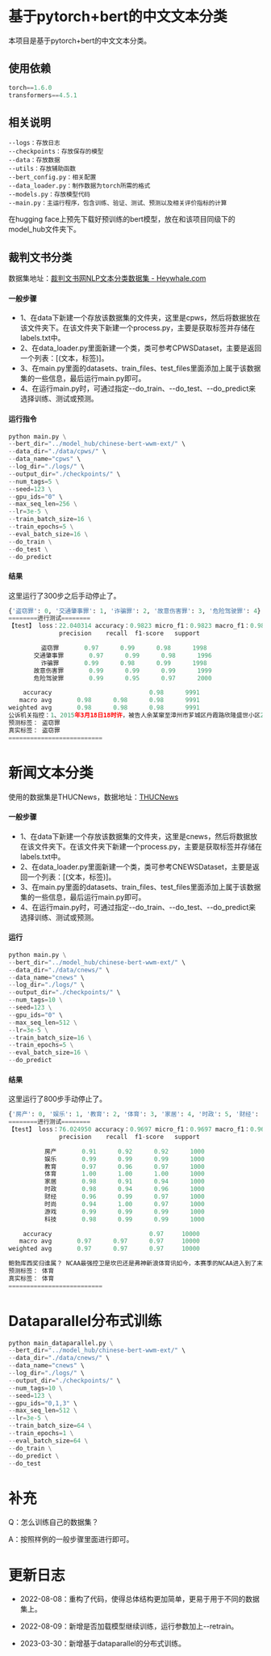 # 基于pytorch+bert的中文文本分类

本项目是基于pytorch+bert的中文文本分类。

## 使用依赖
```python
torch==1.6.0
transformers==4.5.1
```
## 相关说明
```
--logs：存放日志
--checkpoints：存放保存的模型
--data：存放数据
--utils：存放辅助函数
--bert_config.py：相关配置
--data_loader.py：制作数据为torch所需的格式
--models.py：存放模型代码
--main.py：主运行程序，包含训练、验证、测试、预测以及相关评价指标的计算
```

在hugging face上预先下载好预训练的bert模型，放在和该项目同级下的model_hub文件夹下。

## 裁判文书分类

数据集地址：[裁判文书网NLP文本分类数据集 - Heywhale.com](https://www.heywhale.com/mw/dataset/625869115fe0ad0017c6a7f7/file)

#### 一般步骤

- 1、在data下新建一个存放该数据集的文件夹，这里是cpws，然后将数据放在该文件夹下。在该文件夹下新建一个process.py，主要是获取标签并存储在labels.txt中。
- 2、在data_loader.py里面新建一个类，类可参考CPWSDataset，主要是返回一个列表：[(文本，标签)]。
- 3、在main.py里面的datasets、train_files、test_files里面添加上属于该数据集的一些信息，最后运行main.py即可。
- 4、在运行main.py时，可通过指定--do_train、--do_test、--do_predict来选择训练、测试或预测。

#### 运行指令

```python
python main.py \
--bert_dir="../model_hub/chinese-bert-wwm-ext/" \
--data_dir="./data/cpws/" \
--data_name="cpws" \
--log_dir="./logs/" \
--output_dir="./checkpoints/" \
--num_tags=5 \
--seed=123 \
--gpu_ids="0" \
--max_seq_len=256 \
--lr=3e-5 \
--train_batch_size=16 \
--train_epochs=5 \
--eval_batch_size=16 \
--do_train \
--do_test \
--do_predict
```

#### 结果

这里运行了300步之后手动停止了。

```python
{'盗窃罪': 0, '交通肇事罪': 1, '诈骗罪': 2, '故意伤害罪': 3, '危险驾驶罪': 4}
========进行测试========
【test】 loss：22.040314 accuracy：0.9823 micro_f1：0.9823 macro_f1：0.9822
              precision    recall  f1-score   support

         盗窃罪       0.97      0.99      0.98      1998
       交通肇事罪       0.97      0.99      0.98      1996
         诈骗罪       0.99      0.98      0.99      1998
       故意伤害罪       0.99      0.99      0.99      1999
       危险驾驶罪       0.99      0.95      0.97      2000

    accuracy                           0.98      9991
   macro avg       0.98      0.98      0.98      9991
weighted avg       0.98      0.98      0.98      9991
公诉机关指控：1、2015年3月18日18时许，被告人余某窜至漳州市芗城区丹霞路欣隆盛世小区2期工地内，趁工作人员不注意盗走工地内的脚手架扣件70个（价值人民币252元）。2、2015年3月19日13时和17时，被告人余某分两次窜至漳州市芗城区丹霞路欣隆盛世小区2期工地内一楼房一层的中间配电室内，利用随身携带的铁钳盗走该配电室内的电缆线（共计574米，价值人民币4707元）。3、2015年3月21日7时30分许，被告人余某窜至漳州市芗城区丹霞路欣隆盛世小区2期工地内一楼房一层靠东边的配电室内，利用随身携带的铁钳要将该配电室内的电缆线（共156米，价值人民币1279元）盗走时被工地负责人洪某某发现，后被工地保安吴某某抓获并扭送公安机关。公诉机关认为被告人余某的行为已构成××，本案第三起盗窃系犯罪未遂，建议对被告人余某在××至一年六个月的幅度内处以刑罚，并处罚金。
预测标签： 盗窃罪
真实标签： 盗窃罪
==========================
```

# 新闻文本分类

使用的数据集是THUCNews，数据地址：<a href="https://github.com/gaussic/text-classification-cnn-rnn">THUCNews</a>

#### 一般步骤

- 1、在data下新建一个存放该数据集的文件夹，这里是cnews，然后将数据放在该文件夹下。在该文件夹下新建一个process.py，主要是获取标签并存储在labels.txt中。
- 2、在data_loader.py里面新建一个类，类可参考CNEWSDataset，主要是返回一个列表：[(文本，标签)]。
- 3、在main.py里面的datasets、train_files、test_files里面添加上属于该数据集的一些信息，最后运行main.py即可。
- 4、在运行main.py时，可通过指定--do_train、--do_test、--do_predict来选择训练、测试或预测。

#### 运行

```python
python main.py \
--bert_dir="../model_hub/chinese-bert-wwm-ext/" \
--data_dir="./data/cnews/" \
--data_name="cnews" \
--log_dir="./logs/" \
--output_dir="./checkpoints/" \
--num_tags=10 \
--seed=123 \
--gpu_ids="0" \
--max_seq_len=512 \
--lr=3e-5 \
--train_batch_size=16 \
--train_epochs=5 \
--eval_batch_size=16 \
--do_predict
```
#### 结果

这里运行了800步手动停止了。

```python
{'房产': 0, '娱乐': 1, '教育': 2, '体育': 3, '家居': 4, '时政': 5, '财经': 6, '时尚': 7, '游戏': 8, '科技': 9}
========进行测试========
【test】 loss：76.024950 accuracy：0.9697 micro_f1：0.9697 macro_f1：0.9696
              precision    recall  f1-score   support

          房产       0.91      0.92      0.92      1000
          娱乐       0.99      0.99      0.99      1000
          教育       0.97      0.96      0.97      1000
          体育       1.00      1.00      1.00      1000
          家居       0.98      0.91      0.94      1000
          时政       0.98      0.94      0.96      1000
          财经       0.96      0.99      0.97      1000
          时尚       0.94      1.00      0.97      1000
          游戏       0.99      0.99      0.99      1000
          科技       0.98      0.99      0.99      1000

    accuracy                           0.97     10000
   macro avg       0.97      0.97      0.97     10000
weighted avg       0.97      0.97      0.97     10000

鲍勃库西奖归谁属？ NCAA最强控卫是坎巴还是弗神新浪体育讯如今，本赛季的NCAA进入到了末段，各项奖项的评选结果也即将出炉，其中评选最佳控卫的鲍勃-库西奖就将在下周最终四强战时公布，鲍勃-库西奖是由奈史密斯篮球名人堂提供，旨在奖励年度最佳大学控卫。最终获奖的球员也即将在以下几名热门人选中产生。〈〈〈 NCAA疯狂三月专题主页上线，点击链接查看精彩内容吉梅尔-弗雷戴特，杨百翰大学“弗神”吉梅尔-弗雷戴特一直都备受关注，他不仅仅是一名射手，他会用“终结对手脚踝”一样的变向过掉面前的防守者，并且他可以用任意一支手完成得分，如果他被犯规了，可以提前把这两份划入他的帐下了，因为他是一名命中率高达90%的罚球手。弗雷戴特具有所有伟大控卫都具备的一点特质，他是一位赢家也是一位领导者。“他整个赛季至始至终的稳定领导着球队前进，这是无可比拟的。”杨百翰大学主教练戴夫-罗斯称赞道，“他的得分能力毋庸置疑，但是我认为他带领球队获胜的能力才是他最重要的控卫职责。我们在主场之外的比赛(客场或中立场)共取胜19场，他都表现的很棒。”弗雷戴特能否在NBA取得成功？当然，但是有很多专业人士比我们更有资格去做出这样的判断。“我喜爱他。”凯尔特人主教练多克-里弗斯说道，“他很棒，我看过ESPN的片段剪辑，从剪辑来看，他是个超级巨星，我认为他很成为一名优秀的NBA球员。”诺兰-史密斯，杜克大学当赛季初，球队宣布大一天才控卫凯瑞-厄尔文因脚趾的伤病缺席赛季大部分比赛后，诺兰-史密斯便开始接管球权，他在进攻端上足发条，在ACC联盟(杜克大学所在分区)的得分榜上名列前茅，但同时他在分区助攻榜上也占据头名，这在众强林立的ACC联盟前无古人。“我不认为全美有其他的球员能在凯瑞-厄尔文受伤后，如此好的接管球队，并且之前毫无准备。”杜克主教练迈克-沙舍夫斯基赞扬道，“他会将比赛带入自己的节奏，得分，组织，领导球队，无所不能。而且他现在是攻防俱佳，对持球人的防守很有提高。总之他拥有了辉煌的赛季。”坎巴-沃克，康涅狄格大学坎巴-沃克带领康涅狄格在赛季初的毛伊岛邀请赛一路力克密歇根州大和肯塔基等队夺冠，他场均30分4助攻得到最佳球员。在大东赛区锦标赛和全国锦标赛中，他场均27.1分，6.1个篮板，5.1次助攻，依旧如此给力。他以疯狂的表现开始这个赛季，也将以疯狂的表现结束这个赛季。“我们在全国锦标赛中前进着，并且之前曾经5天连赢5场，赢得了大东赛区锦标赛的冠军，这些都归功于坎巴-沃克。”康涅狄格大学主教练吉姆-卡洪称赞道，“他是一名纯正的控卫而且能为我们得分，他有过单场42分，有过单场17助攻，也有过单场15篮板。这些都是一名6英尺175镑的球员所完成的啊！我们有很多好球员，但他才是最好的领导者，为球队所做的贡献也是最大。”乔丹-泰勒，威斯康辛大学全美没有一个持球者能像乔丹-泰勒一样很少失误，他4.26的助攻失误在全美遥遥领先，在大十赛区的比赛中，他平均35.8分钟才会有一次失误。他还是名很出色的得分手，全场砍下39分击败印第安纳大学的比赛就是最好的证明，其中下半场他曾经连拿18分。“那个夜晚他证明自己值得首轮顺位。”当时的见证者印第安纳大学主教练汤姆-克雷恩说道。“对一名控卫的所有要求不过是领导球队、使球队变的更好、带领球队成功，乔丹-泰勒全做到了。”威斯康辛教练博-莱恩说道。诺里斯-科尔，克利夫兰州大诺里斯-科尔的草根传奇正在上演，默默无闻的他被克利夫兰州大招募后便开始刻苦地训练，去年夏天他曾加练上千次跳投，来提高这个可能的弱点。他在本赛季与杨斯顿州大的比赛中得到40分20篮板和9次助攻，在他之前，过去15年只有一位球员曾经在NCAA一级联盟做到过40+20，他的名字是布雷克-格里芬。“他可以很轻松地防下对方王牌。”克利夫兰州大主教练加里-沃特斯如此称赞自己的弟子，“同时他还能得分，并为球队助攻，他几乎能做到一个成功的团队所有需要的事。”这其中四名球员都带领自己的球队进入到了甜蜜16强，虽然有3个球员和他们各自的球队被挡在8强的大门之外，但是他们已经表现的足够出色，不远的将来他们很可能出现在一所你熟悉的NBA球馆里。(clay)
预测标签： 体育
真实标签： 体育
==========================
```

# Dataparallel分布式训练

```python
python main_dataparallel.py \
--bert_dir="../model_hub/chinese-bert-wwm-ext/" \
--data_dir="./data/cnews/" \
--data_name="cnews" \
--log_dir="./logs/" \
--output_dir="./checkpoints/" \
--num_tags=10 \
--seed=123 \
--gpu_ids="0,1,3" \
--max_seq_len=512 \
--lr=3e-5 \
--train_batch_size=64 \
--train_epochs=1 \
--eval_batch_size=64 \
--do_train \
--do_predict \
--do_test
```

# 补充

Q：怎么训练自己的数据集？<br>

A：按照样例的一般步骤里面进行即可。<br>

# 更新日志

- 2022-08-08：重构了代码，使得总体结构更加简单，更易于用于不同的数据集上。
- 2022-08-09：新增是否加载模型继续训练，运行参数加上--retrain。

- 2023-03-30：新增基于dataparallel的分布式训练。

